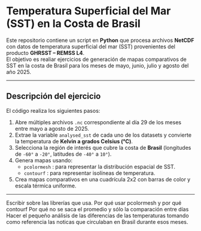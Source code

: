 # Temperatura Superficial del Mar (SST) en la Costa de Brasil

Este repositorio contiene un script en **Python** que procesa archivos **NetCDF** con datos de temperatura superficial del mar (SST) provenientes del producto **GHRSST – REMSS L4**.  
El objetivo es realiar ejercicios de generación de mapas comparativos de SST en la costa de Brasil para los meses de mayo, junio, julio y agosto del año 2025.

---

## Descripción del ejercicio

El código realiza los siguientes pasos:

1. Abre múltiples archivos `.nc` correspondiente al día 29 de los meses entre mayo a agosto de 2025.  
2. Extrae la variable `analysed_sst` de cada uno de los datasets y convierte la temperatura de **Kelvin a grados Celsius (°C)**.  
3. Selecciona la región de interés que cubre la costa de **Brasil** (longitudes de `-60°` a `-20°`, latitudes de `-40°` a `10°`).  
4. Genera mapas usando: 
   - `pcolormesh` : para representar la distribución espacial de SST.
   - `contourf` : para representar isolíneas de temperatura.
5. Crea mapas comparativos en una cuadrícula 2x2 con barras de color y escala térmica uniforme.

---

Escribir sobre las librerías que usa.
Por qué usar pcolormesh y por qué contourf
Por qué no se saca el promedio y sólo la comparación entre días
Hacer el pequeño análisis de las diferencias de las temperaturas tomando como referencia las noticas que circulaban en Brasil durante esos meses.





